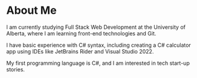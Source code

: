 # About Me

I am currently studying Full Stack Web Development at the University of Alberta, where I am learning front-end technologies and Git.

I have basic experience with C# syntax, including creating a C# calculator app using IDEs like JetBrains Rider and Visual Studio 2022.

My first programming language is C#, and I am interested in tech start-up stories.

